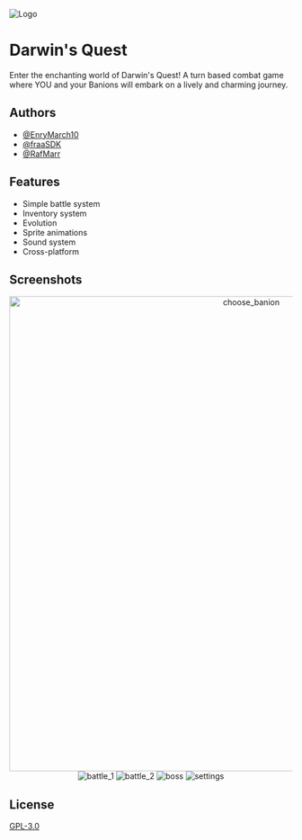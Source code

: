 
![Logo](https://imgur.com/jJAbbxo.png)

# Darwin's Quest

Enter the enchanting world of Darwin's Quest! A turn based combat game where YOU and your Banions will embark on a lively and charming journey.



## Authors

- [@EnryMarch10](https://github.com/EnryMarch10)
- [@fraaSDK](https://github.com/fraaSDK)
- [@RafMarr](https://github.com/RafMarr)


## Features

- Simple battle system
- Inventory system
- Evolution
- Sprite animations
- Sound system
- Cross-platform


## Screenshots

<div style="text-align: center;">
    <img src="https://imgur.com/7Q23zsO.png" alt="choose_banion" width="845">
    <img src="https://imgur.com/fmY36zq.png" alt="battle_1">
    <img src="https://imgur.com/Tj8XPrO.png" alt="battle_2">
    <img src="https://imgur.com/0PQgRun.png" alt="boss">
    <img src="https://imgur.com/Qc9D9SA.png" alt="settings">
</div>



## License

[GPL-3.0](https://choosealicense.com/licenses/gpl-3.0/)

